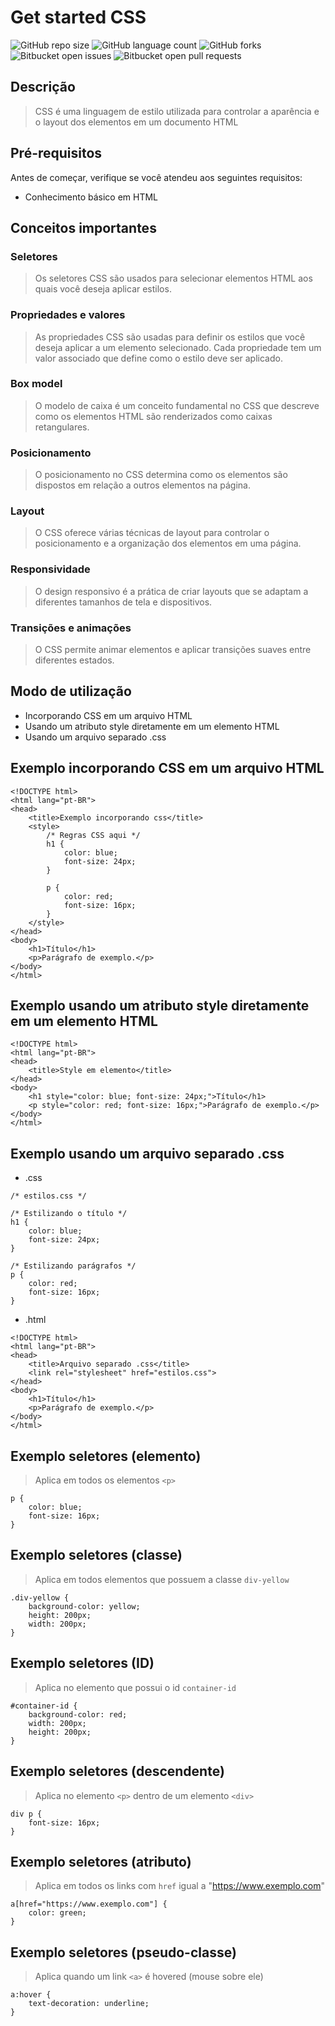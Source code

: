 # Get started CSS

![GitHub repo size](https://img.shields.io/github/repo-size/alexandrekatsuura/get-started-css?style=for-the-badge)
![GitHub language count](https://img.shields.io/github/languages/count/alexandrekatsuura/get-started-css?style=for-the-badge)
![GitHub forks](https://img.shields.io/github/forks/alexandrekatsuura/get-started-css?style=for-the-badge)
![Bitbucket open issues](https://img.shields.io/bitbucket/issues/alexandrekatsuura/get-started-css?style=for-the-badge)
![Bitbucket open pull requests](https://img.shields.io/bitbucket/pr-raw/alexandrekatsuura/get-started-css?style=for-the-badge)

## Descrição
> CSS é uma linguagem de estilo utilizada para controlar a aparência e o layout dos elementos em um documento HTML

## Pré-requisitos
Antes de começar, verifique se você atendeu aos seguintes requisitos:
* Conhecimento básico em HTML

## Conceitos importantes
### Seletores
> Os seletores CSS são usados para selecionar elementos HTML aos quais você deseja aplicar estilos.

### Propriedades e valores
> As propriedades CSS são usadas para definir os estilos que você deseja aplicar a um elemento selecionado. Cada propriedade tem um valor associado que define como o estilo deve ser aplicado.

### Box model
> O modelo de caixa é um conceito fundamental no CSS que descreve como os elementos HTML são renderizados como caixas retangulares.

### Posicionamento
> O posicionamento no CSS determina como os elementos são dispostos em relação a outros elementos na página.

### Layout
> O CSS oferece várias técnicas de layout para controlar o posicionamento e a organização dos elementos em uma página.

### Responsividade
> O design responsivo é a prática de criar layouts que se adaptam a diferentes tamanhos de tela e dispositivos.

### Transições e animações
> O CSS permite animar elementos e aplicar transições suaves entre diferentes estados.

## Modo de utilização
* Incorporando CSS em um arquivo HTML
* Usando um atributo style diretamente em um elemento HTML
* Usando um arquivo separado .css

## Exemplo incorporando CSS em um arquivo HTML
```
<!DOCTYPE html>
<html lang="pt-BR">
<head>
    <title>Exemplo incorporando css</title>
    <style>
        /* Regras CSS aqui */
        h1 {
            color: blue;
            font-size: 24px;
        }
        
        p {
            color: red;
            font-size: 16px;
        }
    </style>
</head>
<body>
    <h1>Título</h1>
    <p>Parágrafo de exemplo.</p>
</body>
</html>
```

## Exemplo usando um atributo style diretamente em um elemento HTML
```
<!DOCTYPE html>
<html lang="pt-BR">
<head>
    <title>Style em elemento</title>
</head>
<body>
    <h1 style="color: blue; font-size: 24px;">Título</h1>
    <p style="color: red; font-size: 16px;">Parágrafo de exemplo.</p>
</body>
</html>
```

## Exemplo usando um arquivo separado .css
* .css
```
/* estilos.css */

/* Estilizando o título */
h1 {
    color: blue;
    font-size: 24px;
}

/* Estilizando parágrafos */
p {
    color: red;
    font-size: 16px;
}
```

* .html
```
<!DOCTYPE html>
<html lang="pt-BR">
<head>
    <title>Arquivo separado .css</title>
    <link rel="stylesheet" href="estilos.css">
</head>
<body>
    <h1>Título</h1>
    <p>Parágrafo de exemplo.</p>
</body>
</html>
```

## Exemplo seletores (elemento)
> Aplica em todos os elementos `<p>`
```
p {
    color: blue;
    font-size: 16px;
}
```

## Exemplo seletores (classe)
> Aplica em todos elementos que possuem a classe `div-yellow`
```
.div-yellow {
    background-color: yellow;
    height: 200px;
    width: 200px;
}
```

## Exemplo seletores (ID)
> Aplica no elemento que possui o id `container-id`
```
#container-id {
    background-color: red;
    width: 200px;
    height: 200px;
}
```

## Exemplo seletores (descendente)
> Aplica no elemento `<p>` dentro de um elemento `<div>`
```
div p {
    font-size: 16px;
}
```

## Exemplo seletores (atributo)
> Aplica em todos os links com `href` igual a "https://www.exemplo.com"
```
a[href="https://www.exemplo.com"] {
    color: green;
}
```

## Exemplo seletores (pseudo-classe)
> Aplica quando um link `<a>` é hovered (mouse sobre ele)
```
a:hover {
    text-decoration: underline;
}
```




